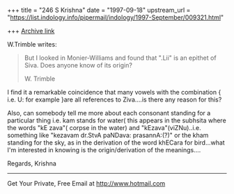 +++
title = "246 S Krishna"
date = "1997-09-18"
upstream_url = "https://list.indology.info/pipermail/indology/1997-September/009321.html"

+++
[Archive link](https://list.indology.info/pipermail/indology/1997-September/009321.html)

W.Trimble writes:
> But I looked in Monier-Williams and found that
>".Lii" is an epithet of Siva.  Does anyone know of its origin?
>
>W. Trimble


I find it a remarkable coincidence that many vowels with the combination
{ i.e. U: for example }are all references to Ziva....is there any reason
for this?

Also, can somebody tell me more about each consonant standing for a
particular thing i.e. kam stands for water( this appears in the subhsita
where the words "kE zava"( corpse in the water) and
"kEzava"(viZNu)..i.e. something like "kezavam dr.StvA paNDava:
prasannA:(?)" or the kham standing for the sky, as in the derivation of
the word khECara for bird...what I'm interested in knowing is the
origin/derivation of the meanings....

Regards,
Krishna


______________________________________________________
Get Your Private, Free Email at http://www.hotmail.com



